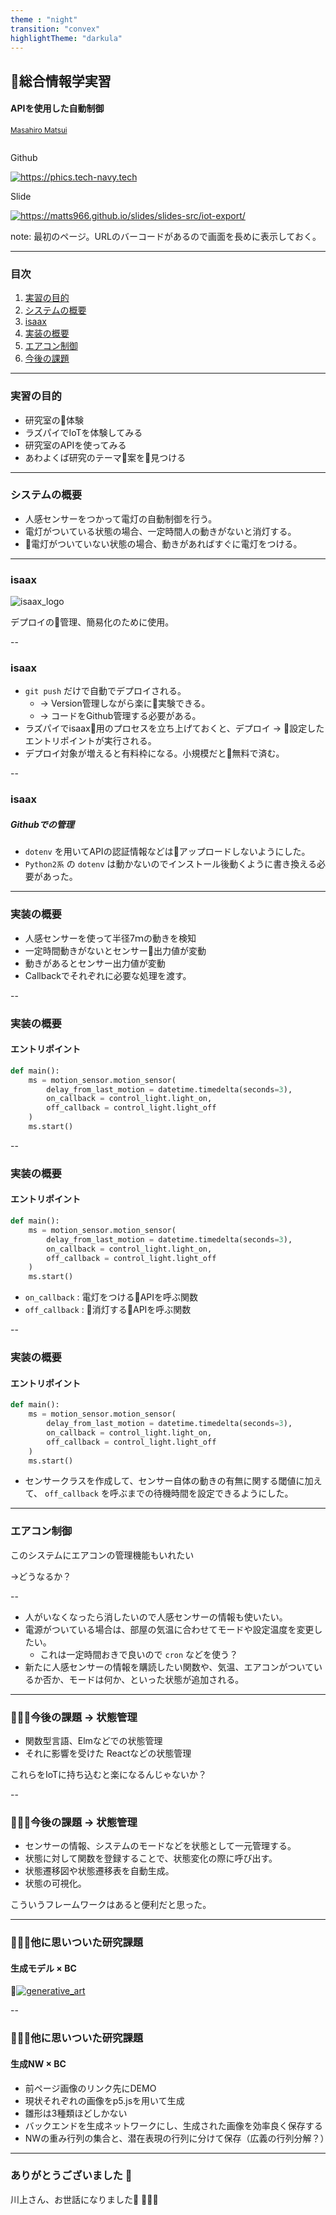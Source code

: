 ```yaml
---
theme : "night"
transition: "convex"
highlightTheme: "darkula"
---
```


## 総合情報学実習

#### APIを使用した自動制御

<small>[Masahiro Matsui](https://tech-navy.tech)</small>
<div style='display:inline-block;'>
<p>Github</p>
<a rel='nofollow' href='https://github.com/matts966/iot' style='cursor:default;'><img src='https://chart.googleapis.com/chart?cht=qr&chl=https%3A%2F%2Fgithub.com%2Fmatts966%2Fiot%2F&chs=210x210&choe=UTF-8&chld=L|2' alt='https://phics.tech-navy.tech' title='Service'></a>
</div>
<div style='display:inline-block;'>
<p>Slide</p>
<a rel='nofollow' href='https://matts966.github.io/slides/slides-src/iot-export/' style='cursor:default'><img src='https://chart.googleapis.com/chart?cht=qr&chl=https%3A%2F%2Fmatts966.github.io%2Fslides%2Fslides-src%2Fiot-export%2F&chs=210x210&choe=UTF-8&chld=L|2' alt='https://matts966.github.io/slides/slides-src/iot-export/' title='Slide'></a>
</div>

note: 最初のページ。URLのバーコードがあるので画面を長めに表示しておく。

---

### 目次

1. [実習の目的](#/2) 
2. [システムの概要](#/3)
3. [isaax](#/4)
4. [実装の概要](#/5)
5. [エアコン制御](#/6)
6. [今後の課題](#/7)

---

### 実習の目的

- 研究室の体験
- ラズパイでIoTを体験してみる
- 研究室のAPIを使ってみる
- あわよくば研究のテーマ案を見つける

---

### システムの概要

- 人感センサーをつかって電灯の自動制御を行う。
- 電灯がついている状態の場合、一定時間人の動きがないと消灯する。
- 電灯がついていない状態の場合、動きがあればすぐに電灯をつける。


---

### isaax

<img src="images/isaax_logo_vector.svg" style="max-width:40%;background:white;" alt="isaax_logo">

デプロイの管理、簡易化のために使用。

--

### isaax 

- `git push` だけで自動でデプロイされる。
    - → Version管理しながら楽に実験できる。
    - → コードをGithub管理する必要がある。
- ラズパイでisaax用のプロセスを立ち上げておくと、デプロイ → 設定したエントリポイントが実行される。
- デプロイ対象が増えると有料枠になる。小規模だと無料で済む。

--

### isaax 
##### Githubでの管理

- `dotenv` を用いてAPIの認証情報などはアップロードしないようにした。
- `Python2系` の `dotenv` は動かないのでインストール後動くように書き換える必要があった。　

---

### 実装の概要

- 人感センサーを使って半径7ｍの動きを検知
- 一定時間動きがないとセンサー出力値が変動
- 動きがあるとセンサー出力値が変動
- Callbackでそれぞれに必要な処理を渡す。

--

### 実装の概要

#### エントリポイント

```Python
def main():
    ms = motion_sensor.motion_sensor(
        delay_from_last_motion = datetime.timedelta(seconds=3),
        on_callback = control_light.light_on,
        off_callback = control_light.light_off
    )
    ms.start()
```

--

### 実装の概要

#### エントリポイント

```Python
def main():
    ms = motion_sensor.motion_sensor(
        delay_from_last_motion = datetime.timedelta(seconds=3),
        on_callback = control_light.light_on,
        off_callback = control_light.light_off
    )
    ms.start()
```

- `on_callback` : 電灯をつけるAPIを呼ぶ関数
- `off_callback` : 消灯するAPIを呼ぶ関数

--

### 実装の概要

#### エントリポイント

```Python
def main():
    ms = motion_sensor.motion_sensor(
        delay_from_last_motion = datetime.timedelta(seconds=3),
        on_callback = control_light.light_on,
        off_callback = control_light.light_off
    )
    ms.start()
```

- センサークラスを作成して、センサー自体の動きの有無に関する閾値に加えて、
`off_callback` を呼ぶまでの待機時間を設定できるようにした。

---

### エアコン制御

このシステムにエアコンの管理機能もいれたい

→どうなるか？

--

- 人がいなくなったら消したいので人感センサーの情報も使いたい。
- 電源がついている場合は、部屋の気温に合わせてモードや設定温度を変更したい。
    - これは一定時間おきで良いので `cron` などを使う？
- 新たに人感センサーの情報を購読したい関数や、気温、エアコンがついているか否か、モードは何か、といった状態が追加される。

---

### 今後の課題 → 状態管理

- 関数型言語、Elmなどでの状態管理
- それに影響を受けた Reactなどの状態管理

これらをIoTに持ち込むと楽になるんじゃないか？

--

### 今後の課題 → 状態管理

- センサーの情報、システムのモードなどを状態として一元管理する。
- 状態に対して関数を登録することで、状態変化の際に呼び出す。
- 状態遷移図や状態遷移表を自動生成。
- 状態の可視化。

こういうフレームワークはあると便利だと思った。

---

### 他に思いついた研究課題 
#### 生成モデル $\times$ BC

<a target="_blank" href="https://phics.tech-naby.tech"><img src="images/generative.jpg" style="max-width:40%;" alt="generative_art"></a>

--

### 他に思いついた研究課題 
#### 生成NW $\times$ BC

- 前ページ画像のリンク先にDEMO
- 現状それぞれの画像をp5.jsを用いて生成
- 雛形は3種類ほどしかない
- バックエンドを生成ネットワークにし、生成された画像を効率良く保存する
- NWの重み行列の集合と、潜在表現の行列に分けて保存（広義の行列分解？）

---

### ありがとうございました 🎉

川上さん、お世話になりました 🙇‍♂️